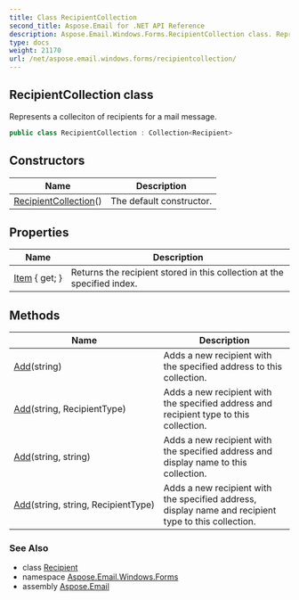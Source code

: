 ```yaml
---
title: Class RecipientCollection
second_title: Aspose.Email for .NET API Reference
description: Aspose.Email.Windows.Forms.RecipientCollection class. Represents a colleciton of recipients for a mail message
type: docs
weight: 21170
url: /net/aspose.email.windows.forms/recipientcollection/
---
```

## RecipientCollection class

Represents a colleciton of recipients for a mail message.

```csharp
public class RecipientCollection : Collection<Recipient>
```

## Constructors

| Name | Description |
| --- | --- |
| [RecipientCollection](recipientcollection/)() | The default constructor. |

## Properties

| Name | Description |
| --- | --- |
| [Item](../../aspose.email.windows.forms/recipientcollection/item/) { get; } | Returns the recipient stored in this collection at the specified index. |

## Methods

| Name | Description |
| --- | --- |
| [Add](../../aspose.email.windows.forms/recipientcollection/add/#add_1)(string) | Adds a new recipient with the specified address to this collection. |
| [Add](../../aspose.email.windows.forms/recipientcollection/add/#add_2)(string, RecipientType) | Adds a new recipient with the specified address and recipient type to this collection. |
| [Add](../../aspose.email.windows.forms/recipientcollection/add/#add_3)(string, string) | Adds a new recipient with the specified address and display name to this collection. |
| [Add](../../aspose.email.windows.forms/recipientcollection/add/#add_4)(string, string, RecipientType) | Adds a new recipient with the specified address, display name and recipient type to this collection. |

### See Also

* class [Recipient](../recipient/)
* namespace [Aspose.Email.Windows.Forms](../../aspose.email.windows.forms/)
* assembly [Aspose.Email](../../)


